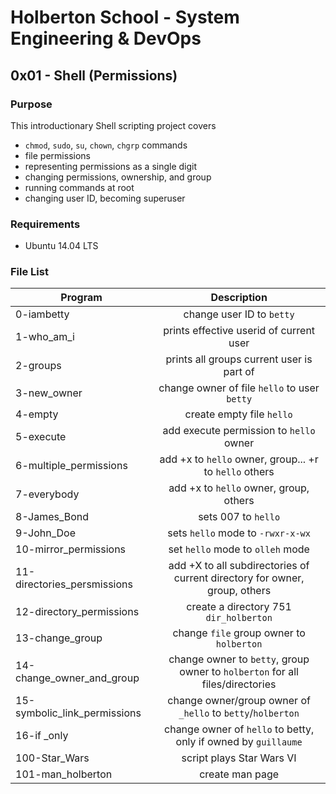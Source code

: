 # Holberton School - System Engineering & DevOps
## 0x01 - Shell (Permissions)

### Purpose
This introductionary Shell scripting project covers
* `chmod`, `sudo`, `su`, `chown`, `chgrp` commands
* file permissions
* representing permissions as a single digit
* changing permissions, ownership, and group
* running commands at root
* changing user ID, becoming superuser

### Requirements
* Ubuntu 14.04 LTS

### File List
| Program	  | Description						     |
| --------------- |:--------------------------------------------------------:|
| 0-iambetty | change user ID to `betty` |
| 1-who_am_i      | prints effective userid of current user |
| 2-groups      | prints all groups current user is part of |
| 3-new_owner 	  | change owner of file `hello` to user `betty` |
| 4-empty	  | create empty file `hello` |
| 5-execute	  | add execute permission to `hello` owner |
| 6-multiple_permissions	  | add +x to `hello` owner, group... +r to `hello` others |
| 7-everybody	  | add +x to `hello` owner, group, others |
| 8-James_Bond	  | sets 007 to `hello` |
| 9-John_Doe	  | sets `hello` mode to `-rwxr-x-wx` |
| 10-mirror_permissions	  | set `hello` mode to `olleh` mode |
| 11-directories_persmissions  | add +X to all subdirectories of current directory for owner, group, others |
| 12-directory_permissions  | create a directory 751 `dir_holberton` |
| 13-change_group | change `file` group owner to `holberton` |
| 14-change_owner_and_group	   | change owner to `betty`, group owner to `holberton` for all files/directories |
| 15-symbolic_link_permissions | change owner/group owner of `_hello` to `betty`/`holberton` |
| 16-if _only   | change owner of `hello` to betty, only if owned by `guillaume` |
| 100-Star_Wars	   | script plays Star Wars VI |
| 101-man_holberton	   | create man page |